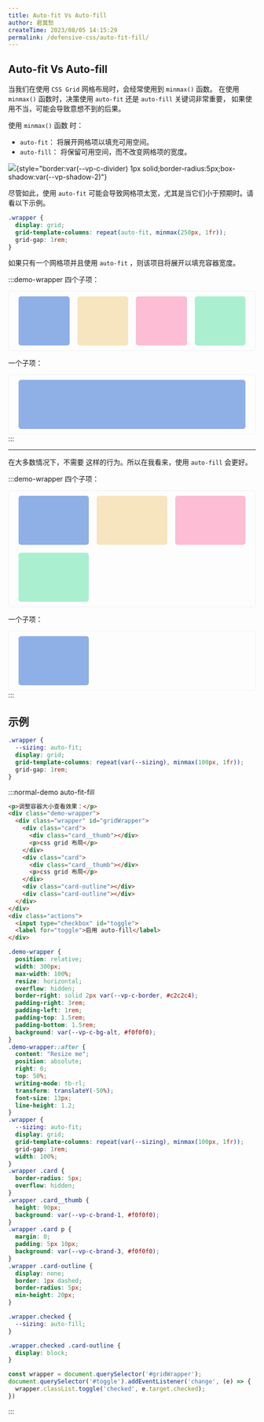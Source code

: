 ```yaml
---
title: Auto-fit Vs Auto-fill
author: 君莫愁
createTime: 2023/08/05 14:15:29
permalink: /defensive-css/auto-fit-fill/
---
```


## Auto-fit Vs Auto-fill

当我们在使用 `CSS Grid` 网格布局时，会经常使用到 `minmax()` 函数。
在使用 `minmax()` 函数时，决策使用 `auto-fit` 还是 `auto-fill` 关键词非常重要，
如果使用不当，可能会导致意想不到的后果。

使用 `minmax()` 函数 时：

- `auto-fit`： 将展开网格项以填充可用空间。
- `auto-fill`： 将保留可用空间，而不改变网格项的宽度。

![](/images/defensive-css/auto-fit-fill.png){style="border:var(--vp-c-divider) 1px solid;border-radius:5px;box-shadow:var(--vp-shadow-2)"}

尽管如此，使用 `auto-fit` 可能会导致网格项太宽，尤其是当它们小于预期时。请看以下示例。

```css
.wrapper {
  display: grid;
  grid-template-columns: repeat(auto-fit, minmax(250px, 1fr));
  grid-gap: 1rem;
}
```

如果只有一个网格项并且使用 `auto-fit` ，则该项目将展开以填充容器宽度。

:::demo-wrapper
四个子项：

<div class="grid-fit-wrapper">
  <div class="grid-item" style="--auto-fit-c-bg:#8fafe7"></div>
  <div class="grid-item" style="--auto-fit-c-bg:#f6e5be"></div>
  <div class="grid-item" style="--auto-fit-c-bg:#fdbdd4"></div>
  <div class="grid-item" style="--auto-fit-c-bg:#aaf0d0"></div>
</div>


一个子项：

<div class="grid-fit-wrapper">
  <div class="grid-item" style="--auto-fit-c-bg:#8fafe7"></div>
</div>
:::

<style scoped>
.grid-fit-wrapper {
  display: grid;
  grid-template-columns: repeat(auto-fit, minmax(50px, 1fr));
  grid-gap: 1rem;
  padding: 10px 20px;
  border: solid 1px var(--vp-c-divider, #f0f0f0);
  border-radius: 5px;
  box-shadow: var(--vp-shadow-2);
  background: var(--vp-c-bg);
}
.grid-fit-wrapper .grid-item {
  height: 100px;
  border-radius: 5px;
  background-color: var(--auto-fit-c-bg);
}
</style>


----

在大多数情况下，不需要 这样的行为。所以在我看来，使用 `auto-fill` 会更好。

:::demo-wrapper
四个子项：

<div class="grid-fill-wrapper">
  <div class="grid-item" style="--auto-fit-c-bg:#8fafe7"></div>
  <div class="grid-item" style="--auto-fit-c-bg:#f6e5be"></div>
  <div class="grid-item" style="--auto-fit-c-bg:#fdbdd4"></div>
  <div class="grid-item" style="--auto-fit-c-bg:#aaf0d0"></div>
</div>

一个子项：

<div class="grid-fill-wrapper">
  <div class="grid-item" style="--auto-fit-c-bg:#8fafe7"></div>
</div>
:::

<style scoped>
.grid-fill-wrapper {
  display: grid;
  grid-template-columns: repeat(auto-fill, minmax(59px, 1fr));
  grid-gap: 1rem;
  padding: 10px 20px;
  border: solid 1px var(--vp-c-divider, #f0f0f0);
  border-radius: 5px;
  box-shadow: var(--vp-shadow-2);
  background: var(--vp-c-bg);
}
.grid-fill-wrapper .grid-item {
  height: 100px;
  border-radius: 5px;
  background-color: var(--auto-fit-c-bg);
}
@media (min-width: 768px) {
  .grid-fill-wrapper {
    grid-template-columns: repeat(auto-fill, minmax(120px, 1fr));
  }
}
</style>


## 示例

```css
.wrapper {
  --sizing: auto-fit;
  display: grid;
  grid-template-columns: repeat(var(--sizing), minmax(100px, 1fr));
  grid-gap: 1rem;
}
```

:::normal-demo auto-fit-fill
```html
<p>调整容器大小查看效果：</p>
<div class="demo-wrapper">
  <div class="wrapper" id="gridWrapper">
    <div class="card">
      <div class="card__thumb"></div>
      <p>css grid 布局</p>
    </div>
    <div class="card">
      <div class="card__thumb"></div>
      <p>css grid 布局</p>
    </div>
    <div class="card-outline"></div>
    <div class="card-outline"></div>
  </div>
</div>
<div class="actions">
  <input type="checkbox" id="toggle">
  <label for="toggle">启用 auto-fill</label>
</div>
```
```css
.demo-wrapper {
  position: relative;
  width: 300px;
  max-width: 100%;
  resize: horizontal;
  overflow: hidden;
  border-right: solid 2px var(--vp-c-border, #c2c2c4);
  padding-right: 3rem;
  padding-left: 1rem;
  padding-top: 1.5rem;
  padding-bottom: 1.5rem;
  background: var(--vp-c-bg-alt, #f0f0f0);
}
.demo-wrapper::after {
  content: "Resize me";
  position: absolute;
  right: 0;
  top: 50%;
  writing-mode: tb-rl;
  transform: translateY(-50%);
  font-size: 13px;
  line-height: 1.2;
}
.wrapper {
  --sizing: auto-fit;
  display: grid;
  grid-template-columns: repeat(var(--sizing), minmax(100px, 1fr));
  grid-gap: 1rem;
  width: 100%;
}
.wrapper .card {
  border-radius: 5px;
  overflow: hidden;
}
.wrapper .card__thumb {
  height: 90px;
  background: var(--vp-c-brand-1, #f0f0f0);
}
.wrapper .card p {
  margin: 0;
  padding: 5px 10px;
  background: var(--vp-c-brand-3, #f0f0f0);
}
.wrapper .card-outline {
  display: none;
  border: 1px dashed;
  border-radius: 5px;
  min-height: 20px;
}

.wrapper.checked {
  --sizing: auto-fill;
}

.wrapper.checked .card-outline {
  display: block;
}

```
```js
const wrapper = document.querySelector('#gridWrapper');
document.querySelector('#toggle').addEventListener('change', (e) => {
  wrapper.classList.toggle('checked', e.target.checked);
})
```
:::
